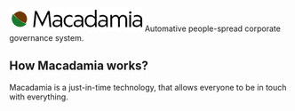 ![alt text](https://raw.githubusercontent.com/Fidddle/Macadamia/master/lgo-nano.png)
Automative people-spread corporate governance system.


## How Macadamia works?
<p>
   Macadamia is a just-in-time technology, that allows everyone to be in touch with everything.
</p>
